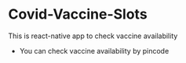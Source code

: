 # Covid-Vaccine-Slots
This is react-native app to check vaccine availability

- You can check vaccine availability by pincode
